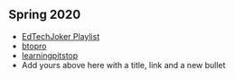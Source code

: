 ## Spring 2020

- [EdTechJoker Playlist](https://www.youtube.com/playlist?list=PLJQupiji7J5e8t_dL8T1iVq-bMPElKTI2)
- [btopro](https://btopro.com/)
- [learningpitstop](https://youtu.be/A3kGZEIXIm0)
- Add yours above here with a title, link and a new bullet
